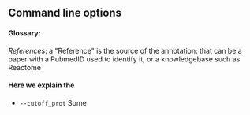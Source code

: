 ## Command line options

#### Glossary:

_References_: a "Reference" is the source of the annotation: that can be a paper with a PubmedID used to identify it, or a knowledgebase such as Reactome

#### Here we explain the 

+ `--cutoff_prot`
Some 
